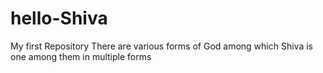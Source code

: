 # hello-Shiva
My first Repository
There are various forms of God among which Shiva is one among them in multiple forms
